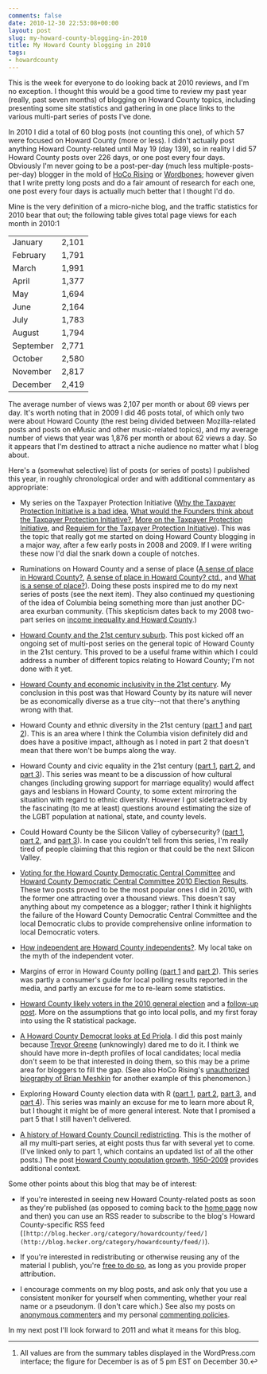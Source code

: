 ```yaml
---
comments: false
date: 2010-12-30 22:53:08+00:00
layout: post
slug: my-howard-county-blogging-in-2010
title: My Howard County blogging in 2010
tags:
- howardcounty
---
```


This is the week for everyone to do looking back at 2010 reviews, and I'm no exception. I thought this would be a good time to review my past year (really, past seven months) of blogging on Howard County topics, including presenting some site statistics and gathering in one place links to the various multi-part series of posts I've done.

In 2010 I did a total of 60 blog posts (not counting this one), of which 57 were focused on Howard County (more or less). I didn't actually post anything Howard County-related until May 19 (day 139), so in reality I did 57 Howard County posts over 226 days, or one post every four days. Obviously I'm never going to be a post-per-day (much less multiple-posts-per-day) blogger in the mold of [HoCo Rising](http://www.hocorising.com/) or [Wordbones](http://www.wordbones.com/); however given that I write pretty long posts and do a fair amount of research for each one, one post every four days is actually much better that I thought I'd do.

Mine is the very definition of a micro-niche blog, and the traffic statistics for 2010 bear that out; the following table gives total page views for each month in 2010:1
<table >
<tbody >
<tr >
<td >January
</td>
<td >2,101
</td></tr>
<tr >
<td >February
</td>
<td >1,791
</td></tr>
<tr >
<td >March
</td>
<td >1,991
</td></tr>
<tr >
<td >April
</td>
<td >1,377
</td></tr>
<tr >
<td >May
</td>
<td >1,694
</td></tr>
<tr >
<td >June
</td>
<td >2,164
</td></tr>
<tr >
<td >July
</td>
<td >1,783
</td></tr>
<tr >
<td >August
</td>
<td >1,794
</td></tr>
<tr >
<td >September
</td>
<td >2,771
</td></tr>
<tr >
<td >October
</td>
<td >2,580
</td></tr>
<tr >
<td >November
</td>
<td >2,817
</td></tr>
<tr >
<td >December
</td>
<td >2,419
</td></tr>
</tbody></table>
The average number of views was 2,107 per month or about 69 views per day. It's worth noting that in 2009 I did 46 posts total, of which only two were about Howard County (the rest being divided between Mozilla-related posts and posts on eMusic and other music-related topics), and my average number of views that year was 1,876 per month or about 62 views a day. So it appears that I'm destined to attract a niche audience no matter what I blog about.

Here's a (somewhat selective) list of posts (or series of posts) I published this year, in roughly chronological order and with additional commentary as appropriate:




  * My series on the Taxpayer Protection Initiative ([Why the Taxpayer Protection Initiative is a bad idea](/2010/05/19/why-the-taxpayer-protection-initiative-is-a-bad-idea/), [What would the Founders think about the Taxpayer Protection Initiative?](/2010/05/24/what-would-the-founders-think-about-the-taxpayer-protection-initiative/), [More on the Taxpayer Protection Initiative](/2010/06/12/more-on-the-taxpayer-protection-initiative/), and [Requiem for the Taxpayer Protection Initiative](/2010/08/09/requiem-for-the-taxpayer-protection-initiative/)). This was the topic that really got me started on doing Howard County blogging in a major way, after a few early posts in 2008 and 2009. If I were writing these now I'd dial the snark down a couple of notches.


  * Ruminations on Howard County and a sense of place ([A sense of place in Howard County?](/2010/05/26/a-sense-of-place-in-howard-county/), [A sense of place in Howard County? ctd.](/2010/06/02/a-sense-of-place-in-howard-county-ctd/), and [What is a sense of place?](/2010/06/05/what-is-a-sense-of-place/)). Doing these posts inspired me to do my next series of posts (see the next item). They also continued my questioning of the idea of Columbia being something more than just another DC-area exurban community. (This skepticism dates back to my 2008 two-part series on [income inequality and Howard County](/2008/11/16/income-inequality-in-howard-county-part-1/).)


  * [Howard County and the 21st century suburb](/2010/06/09/howard-county-and-the-21st-century-suburb/). This post kicked off an ongoing set of multi-post series on the general topic of Howard County in the 21st century. This proved to be a useful frame within which I could address a number of different topics relating to Howard County; I'm not done with it yet.


  * [Howard County and economic inclusivity in the 21st century](/2010/06/19/howard-county-and-economic-inclusivity-in-the-21st-century/). My conclusion in this post was that Howard County by its nature will never be as economically diverse as a true city--not that there's anything wrong with that.


  * Howard County and ethnic diversity in the 21st century ([part 1](/2010/07/10/howard-county-and-ethnic-diversity-in-the-21st-century-part-1/) and [part 2](/2010/07/10/howard-county-and-ethnic-diversity-in-the-21st-century-part-2/)). This is an area where I think the Columbia vision definitely did and does have a positive impact, although as I noted in part 2 that doesn't mean that there won't be bumps along the way.


  * Howard County and civic equality in the 21st century ([part 1](/2010/07/28/howard-county-and-civic-equality-in-the-21st-century-part-1/), [part 2](/2010/07/28/howard-county-and-civic-equality-in-the-21st-century-part-2/), and [part 3](/2010/07/28/howard-county-and-civic-equality-in-the-21st-century-part-3/)). This series was meant to be a discussion of how cultural changes (including growing support for marriage equality) would affect gays and lesbians in Howard County, to some extent mirroring the situation with regard to ethnic diversity. However I got sidetracked by the fascinating (to me at least) questions around estimating the size of the LGBT population at national, state, and county levels.


  * Could Howard County be the Silicon Valley of cybersecurity? ([part 1](/2010/08/28/could-howard-county-be-the-silicon-valley-of-cybersecurity-part-1/), [part 2](/2010/08/28/could-howard-county-be-the-silicon-valley-of-cybersecurity-part-2/), and [part 3](/2010/08/28/could-howard-county-be-the-silicon-valley-of-cybersecurity-part-3/)). In case you couldn't tell from this series, I'm really tired of people claiming that this region or that could be the next Silicon Valley.


  * [Voting for the Howard County Democratic Central Committee](/2010/09/12/voting-for-the-howard-county-democratic-central-committee/) and [Howard County Democratic Central Committee 2010 Election Results](/2010/09/16/howard-county-democratic-central-committee-2010-election-results/). These two posts proved to be the most popular ones I did in 2010, with the former one attracting over a thousand views. This doesn't say anything about my competence as a blogger; rather I think it highlights the failure of the Howard County Democratic Central Committee and the local Democratic clubs to provide comprehensive online information to local Democratic voters.


  * [How independent are Howard County independents?](/2010/10/03/how-independent-are-howard-county-independents/). My local take on the myth of the independent voter.


  * Margins of error in Howard County polling ([part 1](/2010/10/08/margins-of-error-in-howard-county-polling-part-1/) and [part 2](/2010/10/09/margins-of-error-in-howard-county-polling-part-2/)). This series was partly a consumer's guide for local polling results reported in the media, and partly an excuse for me to re-learn some statistics.


  * [Howard County likely voters in the 2010 general election](/2010/10/15/howard-county-likely-voters-in-the-2010-general-election/) and a [follow-up post](/2010/10/21/howard-county-likely-voters-in-the-2010-general-election-contd/). More on the assumptions that go into local polls, and my first foray into using the R statistical package.


  * [A Howard County Democrat looks at Ed Priola](/2010/10/30/a-howard-county-democrat-looks-at-ed-priola/). I did this post mainly because [Trevor Greene](http://hocopolitico.blogspot.com/) (unknowingly) dared me to do it. I think we should have more in-depth profiles of local candidates; local media don't seem to be that interested in doing them, so this may be a prime area for bloggers to fill the gap. (See also HoCo Rising's [unauthorized biography of Brian Meshkin](http://www.hocorising.com/2010/09/brian-meshkin-unauthorized-biography.html) for another example of this phenomenon.)


  * Exploring Howard County election data with R ([part 1](/2010/11/07/exploring-howard-county-election-data-with-r-part-1/), [part 2](/2010/11/13/exploring-howard-county-election-data-with-r-part-2/), [part 3](/2010/11/16/exploring-howard-county-election-data-with-r-part-3/), and [part 4](/2010/11/17/exploring-howard-county-election-data-with-r-part-4/)). This series was mainly an excuse for me to learn more about R, but I thought it might be of more general interest. Note that I promised a part 5 that I still haven't delivered.


  * [A history of Howard County Council redistricting](/2010/11/28/a-history-of-howard-county-council-redistricting-part-1/). This is the mother of all my multi-part series, at eight posts thus far with several yet to come. (I've linked only to part 1, which contains an updated list of all the other posts.) The post [Howard County population growth, 1950-2009](http://blog.hecker.org/2010/11/29/howard-county-population-growth-1950-2009/) provides additional context.



Some other points about this blog that may be of interest:


  * If you're interested in seeing new Howard County-related posts as soon as they're published (as opposed to coming back to the [home page](http://blog.hecker.org/) now and then) you can use an RSS reader to subscribe to the blog's Howard County-specific RSS feed (`[http://blog.hecker.org/category/howardcounty/feed/](http://blog.hecker.org/category/howardcounty/feed/)`).


  * If you're interested in redistributing or otherwise reusing any of the material I publish, you're [free to do so](/steal-this-blog/), as long as you provide proper attribution.


  * I encourage comments on my blog posts, and ask only that you use a consistent moniker for yourself when commenting, whether your real name or a pseudonym. (I don't care which.) See also my posts on [anonymous commenters](/2010/05/19/to-the-anonymous-commenters-of-howard-county/) and my personal [commenting policies](/2010/06/04/to-the-pseudonymous-commenters-of-howard-county/).



In my next post I'll look forward to 2011 and what it means for this blog.


* * *



1. All values are from the summary tables displayed in the WordPress.com interface; the figure for December is as of 5 pm EST on December 30.↩

